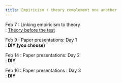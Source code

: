 ```yaml
---
title: Empiricism + theory complement one another
---
```


Feb 7
:    Linking empiricism to theory   
     : [Theory before the test](https://github.com/kalexandriabond/cog_neuro_methods/tree/main/assets/readings/alger_2020.pdf)

Feb 9
:    Paper presentations: Day 1   
    : **DIY (you choose)**

Feb 14
:    Paper presentations: Day 2   
    : **DIY**

Feb 16
:    Paper presentations : Day 3  
    : **DIY**

